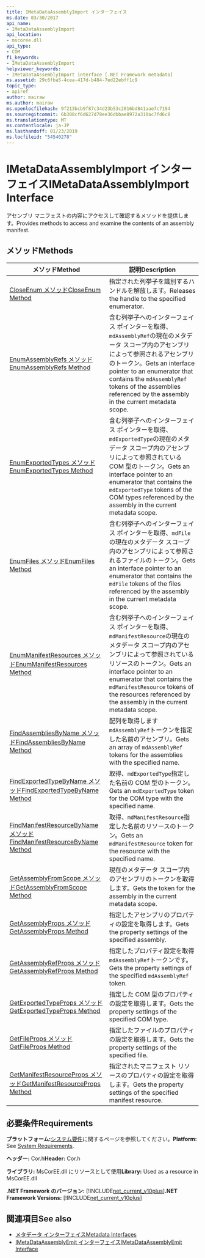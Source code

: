 ```yaml
---
title: IMetaDataAssemblyImport インターフェイス
ms.date: 03/30/2017
api_name:
- IMetaDataAssemblyImport
api_location:
- mscoree.dll
api_type:
- COM
f1_keywords:
- IMetaDataAssemblyImport
helpviewer_keywords:
- IMetaDataAssemblyImport interface [.NET Framework metadata]
ms.assetid: 29c6fba5-4cea-417d-b484-7ed22ebff1c9
topic_type:
- apiref
author: mairaw
ms.author: mairaw
ms.openlocfilehash: 9f213bcb9f87c34d23b53c2016bd841aae7c7194
ms.sourcegitcommit: 6b308cf6d627d78ee36dbbae8972a310ac7fd6c8
ms.translationtype: MT
ms.contentlocale: ja-JP
ms.lasthandoff: 01/23/2019
ms.locfileid: "54540278"
---
```

# <a name="imetadataassemblyimport-interface"></a><span data-ttu-id="35342-102">IMetaDataAssemblyImport インターフェイス</span><span class="sxs-lookup"><span data-stu-id="35342-102">IMetaDataAssemblyImport Interface</span></span>
<span data-ttu-id="35342-103">アセンブリ マニフェストの内容にアクセスして確認するメソッドを提供します。</span><span class="sxs-lookup"><span data-stu-id="35342-103">Provides methods to access and examine the contents of an assembly manifest.</span></span>  
  
## <a name="methods"></a><span data-ttu-id="35342-104">メソッド</span><span class="sxs-lookup"><span data-stu-id="35342-104">Methods</span></span>  
  
|<span data-ttu-id="35342-105">メソッド</span><span class="sxs-lookup"><span data-stu-id="35342-105">Method</span></span>|<span data-ttu-id="35342-106">説明</span><span class="sxs-lookup"><span data-stu-id="35342-106">Description</span></span>|  
|------------|-----------------|  
|[<span data-ttu-id="35342-107">CloseEnum メソッド</span><span class="sxs-lookup"><span data-stu-id="35342-107">CloseEnum Method</span></span>](../../../../docs/framework/unmanaged-api/metadata/imetadataassemblyimport-closeenum-method.md)|<span data-ttu-id="35342-108">指定された列挙子を識別するハンドルを解放します。</span><span class="sxs-lookup"><span data-stu-id="35342-108">Releases the handle to the specified enumerator.</span></span>|  
|[<span data-ttu-id="35342-109">EnumAssemblyRefs メソッド</span><span class="sxs-lookup"><span data-stu-id="35342-109">EnumAssemblyRefs Method</span></span>](../../../../docs/framework/unmanaged-api/metadata/imetadataassemblyimport-enumassemblyrefs-method.md)|<span data-ttu-id="35342-110">含む列挙子へのインターフェイス ポインターを取得、`mdAssemblyRef`の現在のメタデータ スコープ内のアセンブリによって参照されるアセンブリのトークン。</span><span class="sxs-lookup"><span data-stu-id="35342-110">Gets an interface pointer to an enumerator that contains the `mdAssemblyRef` tokens of the assemblies referenced by the assembly in the current metadata scope.</span></span>|  
|[<span data-ttu-id="35342-111">EnumExportedTypes メソッド</span><span class="sxs-lookup"><span data-stu-id="35342-111">EnumExportedTypes Method</span></span>](../../../../docs/framework/unmanaged-api/metadata/imetadataassemblyimport-enumexportedtypes-method.md)|<span data-ttu-id="35342-112">含む列挙子へのインターフェイス ポインターを取得、`mdExportedType`の現在のメタデータ スコープ内のアセンブリによって参照されている COM 型のトークン。</span><span class="sxs-lookup"><span data-stu-id="35342-112">Gets an interface pointer to an enumerator that contains the `mdExportedType` tokens of the COM types referenced by the assembly in the current metadata scope.</span></span>|  
|[<span data-ttu-id="35342-113">EnumFiles メソッド</span><span class="sxs-lookup"><span data-stu-id="35342-113">EnumFiles Method</span></span>](../../../../docs/framework/unmanaged-api/metadata/imetadataassemblyimport-enumfiles-method.md)|<span data-ttu-id="35342-114">含む列挙子へのインターフェイス ポインターを取得、`mdFile`の現在のメタデータ スコープ内のアセンブリによって参照されるファイルのトークン。</span><span class="sxs-lookup"><span data-stu-id="35342-114">Gets an interface pointer to an enumerator that contains the `mdFile` tokens of the files referenced by the assembly in the current metadata scope.</span></span>|  
|[<span data-ttu-id="35342-115">EnumManifestResources メソッド</span><span class="sxs-lookup"><span data-stu-id="35342-115">EnumManifestResources Method</span></span>](../../../../docs/framework/unmanaged-api/metadata/imetadataassemblyimport-enummanifestresources-method.md)|<span data-ttu-id="35342-116">含む列挙子へのインターフェイス ポインターを取得、`mdManifestResource`の現在のメタデータ スコープ内のアセンブリによって参照されているリソースのトークン。</span><span class="sxs-lookup"><span data-stu-id="35342-116">Gets an interface pointer to an enumerator that contains the `mdManifestResource` tokens of the resources referenced by the assembly in the current metadata scope.</span></span>|  
|[<span data-ttu-id="35342-117">FindAssembliesByName メソッド</span><span class="sxs-lookup"><span data-stu-id="35342-117">FindAssembliesByName Method</span></span>](../../../../docs/framework/unmanaged-api/metadata/imetadataassemblyimport-findassembliesbyname-method.md)|<span data-ttu-id="35342-118">配列を取得します`mdAssemblyRef`トークンを指定した名前のアセンブリ。</span><span class="sxs-lookup"><span data-stu-id="35342-118">Gets an array of `mdAssemblyRef` tokens for the assemblies with the specified name.</span></span>|  
|[<span data-ttu-id="35342-119">FindExportedTypeByName メソッド</span><span class="sxs-lookup"><span data-stu-id="35342-119">FindExportedTypeByName Method</span></span>](../../../../docs/framework/unmanaged-api/metadata/imetadataassemblyimport-findexportedtypebyname-method.md)|<span data-ttu-id="35342-120">取得、`mdExportedType`指定した名前の COM 型のトークン。</span><span class="sxs-lookup"><span data-stu-id="35342-120">Gets an `mdExportedType` token for the COM type with the specified name.</span></span>|  
|[<span data-ttu-id="35342-121">FindManifestResourceByName メソッド</span><span class="sxs-lookup"><span data-stu-id="35342-121">FindManifestResourceByName Method</span></span>](../../../../docs/framework/unmanaged-api/metadata/imetadataassemblyimport-findmanifestresourcebyname-method.md)|<span data-ttu-id="35342-122">取得、`mdManifestResource`指定した名前のリソースのトークン。</span><span class="sxs-lookup"><span data-stu-id="35342-122">Gets an `mdManifestResource` token for the resource with the specified name.</span></span>|  
|[<span data-ttu-id="35342-123">GetAssemblyFromScope メソッド</span><span class="sxs-lookup"><span data-stu-id="35342-123">GetAssemblyFromScope Method</span></span>](../../../../docs/framework/unmanaged-api/metadata/imetadataassemblyimport-getassemblyfromscope-method.md)|<span data-ttu-id="35342-124">現在のメタデータ スコープ内のアセンブリのトークンを取得します。</span><span class="sxs-lookup"><span data-stu-id="35342-124">Gets the token for the assembly in the current metadata scope.</span></span>|  
|[<span data-ttu-id="35342-125">GetAssemblyProps メソッド</span><span class="sxs-lookup"><span data-stu-id="35342-125">GetAssemblyProps Method</span></span>](../../../../docs/framework/unmanaged-api/metadata/imetadataassemblyimport-getassemblyprops-method.md)|<span data-ttu-id="35342-126">指定したアセンブリのプロパティの設定を取得します。</span><span class="sxs-lookup"><span data-stu-id="35342-126">Gets the property settings of the specified assembly.</span></span>|  
|[<span data-ttu-id="35342-127">GetAssemblyRefProps メソッド</span><span class="sxs-lookup"><span data-stu-id="35342-127">GetAssemblyRefProps Method</span></span>](../../../../docs/framework/unmanaged-api/metadata/imetadataassemblyimport-getassemblyrefprops-method.md)|<span data-ttu-id="35342-128">指定したプロパティ設定を取得`mdAssemblyRef`トークンです。</span><span class="sxs-lookup"><span data-stu-id="35342-128">Gets the property settings of the specified `mdAssemblyRef` token.</span></span>|  
|[<span data-ttu-id="35342-129">GetExportedTypeProps メソッド</span><span class="sxs-lookup"><span data-stu-id="35342-129">GetExportedTypeProps Method</span></span>](../../../../docs/framework/unmanaged-api/metadata/imetadataassemblyimport-getexportedtypeprops-method.md)|<span data-ttu-id="35342-130">指定した COM 型のプロパティの設定を取得します。</span><span class="sxs-lookup"><span data-stu-id="35342-130">Gets the property settings of the specified COM type.</span></span>|  
|[<span data-ttu-id="35342-131">GetFileProps メソッド</span><span class="sxs-lookup"><span data-stu-id="35342-131">GetFileProps Method</span></span>](../../../../docs/framework/unmanaged-api/metadata/imetadataassemblyimport-getfileprops-method.md)|<span data-ttu-id="35342-132">指定したファイルのプロパティの設定を取得します。</span><span class="sxs-lookup"><span data-stu-id="35342-132">Gets the property settings of the specified file.</span></span>|  
|[<span data-ttu-id="35342-133">GetManifestResourceProps メソッド</span><span class="sxs-lookup"><span data-stu-id="35342-133">GetManifestResourceProps Method</span></span>](../../../../docs/framework/unmanaged-api/metadata/imetadataassemblyimport-getmanifestresourceprops-method.md)|<span data-ttu-id="35342-134">指定されたマニフェスト リソースのプロパティの設定を取得します。</span><span class="sxs-lookup"><span data-stu-id="35342-134">Gets the property settings of the specified manifest resource.</span></span>|  
  
## <a name="requirements"></a><span data-ttu-id="35342-135">必要条件</span><span class="sxs-lookup"><span data-stu-id="35342-135">Requirements</span></span>  
 <span data-ttu-id="35342-136">**プラットフォーム:**[システム要件](../../../../docs/framework/get-started/system-requirements.md)に関するページを参照してください。</span><span class="sxs-lookup"><span data-stu-id="35342-136">**Platform:** See [System Requirements](../../../../docs/framework/get-started/system-requirements.md).</span></span>  
  
 <span data-ttu-id="35342-137">**ヘッダー:** Cor.h</span><span class="sxs-lookup"><span data-stu-id="35342-137">**Header:** Cor.h</span></span>  
  
 <span data-ttu-id="35342-138">**ライブラリ:** MsCorEE.dll にリソースとして使用</span><span class="sxs-lookup"><span data-stu-id="35342-138">**Library:** Used as a resource in MsCorEE.dll</span></span>  
  
 <span data-ttu-id="35342-139">**.NET Framework のバージョン:** [!INCLUDE[net_current_v10plus](../../../../includes/net-current-v10plus-md.md)]</span><span class="sxs-lookup"><span data-stu-id="35342-139">**.NET Framework Versions:** [!INCLUDE[net_current_v10plus](../../../../includes/net-current-v10plus-md.md)]</span></span>  
  
## <a name="see-also"></a><span data-ttu-id="35342-140">関連項目</span><span class="sxs-lookup"><span data-stu-id="35342-140">See also</span></span>
- [<span data-ttu-id="35342-141">メタデータ インターフェイス</span><span class="sxs-lookup"><span data-stu-id="35342-141">Metadata Interfaces</span></span>](../../../../docs/framework/unmanaged-api/metadata/metadata-interfaces.md)
- [<span data-ttu-id="35342-142">IMetaDataAssemblyEmit インターフェイス</span><span class="sxs-lookup"><span data-stu-id="35342-142">IMetaDataAssemblyEmit Interface</span></span>](../../../../docs/framework/unmanaged-api/metadata/imetadataassemblyemit-interface.md)
